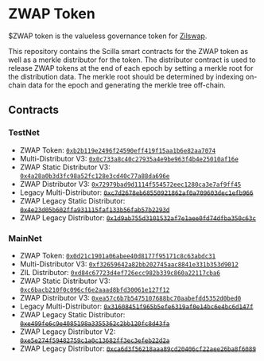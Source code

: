 # ZWAP Token

$ZWAP token is the valueless governance token for [Zilswap](https://zilswap.exchange).

This repository contains the Scilla smart contracts for the ZWAP token as well as a merkle distributor for the token. The distributor contract is used to release ZWAP tokens at the end of each epoch by setting a merkle root for the distribution data. The merkle root should be determined by indexing on-chain data for the epoch and generating the merkle tree off-chain.

## Contracts

### TestNet

- ZWAP Token: [`0xb2b119e2496f24590eff419f15aa1b6e82aa7074`](https://viewblock.io/zilliqa/address/0xb2b119e2496f24590eff419f15aa1b6e82aa7074?network=testnet)
- Multi-Distributor V3: [`0x0c733a8c40c27935a4e9be963f4b4e25010af16e`](https://viewblock.io/zilliqa/address/0x0c733a8c40c27935a4e9be963f4b4e25010af16e?network=testnet)
- ZWAP Static Distributor V3: [`0x4a28a0b3d3fc98a52fc128e3cd40c77a88da696e`](https://viewblock.io/zilliqa/address/0x4a28a0b3d3fc98a52fc128e3cd40c77a88da696e?network=testnet)
- ZWAP Distributor V3: [`0x72979bad9d1114f554572eec1280ca3e7af9ff45`](https://viewblock.io/zilliqa/address/0x72979bad9d1114f554572eec1280ca3e7af9ff45?network=testnet)
- Legacy Multi-Distributor: ~~[`0xc7d2678eb68550921862af0a709603dec1efb966`](https://viewblock.io/zilliqa/address/0xc7d2678eb68550921862af0a709603dec1efb966?network=testnet)~~
- ZWAP Legacy Static Distributor: ~~[`0x4e23d05b602ffa931115faf133b56fab57b2293d`](https://viewblock.io/zilliqa/address/0x4e23d05b602ffa931115faf133b56fab57b2293d?network=testnet)~~
- ZWAP Legacy Distributor: ~~[`0x1d9ab755d3101532af7e1aee0fd74dfba350c63c`](https://viewblock.io/zilliqa/address/0x1d9ab755d3101532af7e1aee0fd74dfba350c63c?network=testnet)~~

### MainNet

- ZWAP Token: [`0x0d21c1901a06abee40d8177f95171c8c63abdc31`](https://viewblock.io/zilliqa/address/0x0d21c1901a06abee40d8177f95171c8c63abdc31?network=mainnet)
- Multi-Distributor V3: [`0xf32659642a82bb202745aac8841e331b353d9012`](https://viewblock.io/zilliqa/address/0xf32659642a82bb202745aac8841e331b353d9012?network=mainnet)
- ZIL Distributor: [`0xd84c67723d4ef726ecc982b339c860a22117cba6`](https://viewblock.io/zilliqa/address/0xd84c67723d4ef726ecc982b339c860a22117cba6?network=mainnet)
- ZWAP Static Distributor V3: [`0xc6bacb210f0c096cf6e2aaad8bfd30061e127f12`](https://viewblock.io/zilliqa/address/0xc6bacb210f0c096cf6e2aaad8bfd30061e127f12?network=mainnet)
- ZWAP Distributor V3: [`0xea57c6b7b5475107688bc70aabefdd5352d0bed0`](https://viewblock.io/zilliqa/address/0xea57c6b7b5475107688bc70aabefdd5352d0bed0?network=mainnet)
- Legacy Multi-Distributor: ~~[`0x31608451f965b5efe6319af0e14bc6e4bc6d147f`](https://viewblock.io/zilliqa/address/0x31608451f965b5efe6319af0e14bc6e4bc6d147f?network=mainnet)~~
- ZWAP Legacy Static Distributor: ~~[`0xe499fe6c9e4085198a3355362c2bb120fc8d43fa`](https://viewblock.io/zilliqa/address/0xe499fe6c9e4085198a3355362c2bb120fc8d43fa?network=mainnet)~~
- ZWAP Legacy Distributor V2: ~~[`0xe5e274f59482759c1a0c13682ff3ec3efeb22d2a`](https://viewblock.io/zilliqa/address/0xe5e274f59482759c1a0c13682ff3ec3efeb22d2a?network=mainnet)~~
- ZWAP Legacy Distributor: ~~[`0xca6d3f56218aaa89cd20406cf22aee26ba8f6089`](https://viewblock.io/zilliqa/address/0xca6d3f56218aaa89cd20406cf22aee26ba8f6089?network=mainnet)~~
